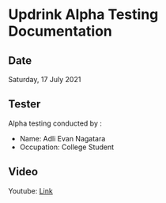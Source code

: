 # Updrink Alpha Testing Documentation

## Date

Saturday, 17 July 2021

## Tester

Alpha testing conducted by :

-  Name: Adli Evan Nagatara
-  Occupation: College Student

## Video

Youtube: [Link](https://youtu.be/Zkmw-B_D9Kc)

